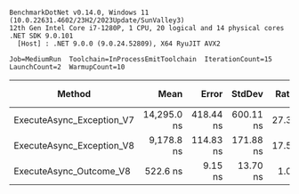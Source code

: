 ```

BenchmarkDotNet v0.14.0, Windows 11 (10.0.22631.4602/23H2/2023Update/SunValley3)
12th Gen Intel Core i7-1280P, 1 CPU, 20 logical and 14 physical cores
.NET SDK 9.0.101
  [Host] : .NET 9.0.0 (9.0.24.52809), X64 RyuJIT AVX2

Job=MediumRun  Toolchain=InProcessEmitToolchain  IterationCount=15  
LaunchCount=2  WarmupCount=10  

```
| Method                    | Mean        | Error     | StdDev    | Ratio | RatioSD | Gen0   | Allocated | Alloc Ratio |
|-------------------------- |------------:|----------:|----------:|------:|--------:|-------:|----------:|------------:|
| ExecuteAsync_Exception_V7 | 14,295.0 ns | 418.44 ns | 600.11 ns | 27.37 |    1.33 | 0.1526 |    2056 B |       10.28 |
| ExecuteAsync_Exception_V8 |  9,178.8 ns | 114.83 ns | 171.88 ns | 17.57 |    0.55 | 0.0916 |    1312 B |        6.56 |
| ExecuteAsync_Outcome_V8   |    522.6 ns |   9.15 ns |  13.70 ns |  1.00 |    0.04 | 0.0153 |     200 B |        1.00 |
